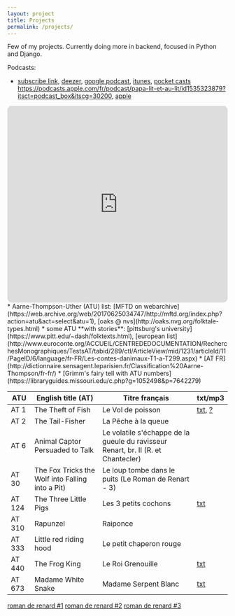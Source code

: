 ```yaml
---
layout: project
title: Projects
permalink: /projects/
---
```


Few of my projects. Currently doing more in backend, focused in Python and Django.

Podcasts:
* [subscribe link](/player/web/feed.xml), [deezer](https://www.deezer.com/us/show/1868262), [google podcast](https://podcasts.google.com/search/papa%20lit%20et%20au%20lit), [itunes](https://podcasts.apple.com/de/podcast/papa-lit-et-au-lit/id1535323879), [pocket casts](https://pca.st/qyfcukup)
https://podcasts.apple.com/fr/podcast/papa-lit-et-au-lit/id1535323879?itsct=podcast_box&itscg=30200, [apple](https://apple.co/36QAkOI)
<iframe src="https://embed.podcasts.apple.com/us/podcast/papa-lit-et-au-lit/id1535323879?itsct=podcast_box&amp;itscg=30200" height="450px" frameborder="0" sandbox="allow-forms allow-popups allow-same-origin allow-scripts allow-top-navigation-by-user-activation" allow="autoplay *; encrypted-media *;" style="width: 100%; max-width: 660px; overflow: hidden; border-radius: 10px; background: transparent;"></iframe>
* Aarne-Thompson-Uther (ATU) list: [MFTD on webarchive](https://web.archive.org/web/20170625034747/http://mftd.org/index.php?action=atu&act=select&atu=1), [oaks @ nvs](http://oaks.nvg.org/folktale-types.html)
* some ATU **with stories**: [pittsburg's university](https://www.pitt.edu/~dash/folktexts.html), [european list](http://www.euroconte.org/ACCUEIL/CENTREDEDOCUMENTATION/RecherchesMonographiques/TestsAT/tabid/289/ctl/ArticleView/mid/1231/articleId/11/PageID/6/language/fr-FR/Les-contes-danimaux-T1-a-T299.aspx)
* [AT FR](http://dictionnaire.sensagent.leparisien.fr/Classification%20Aarne-Thompson/fr-fr/)
* [Grimm's fairy tell with ATU numbers](https://libraryguides.missouri.edu/c.php?g=1052498&p=7642279)

| ATU     | English title (AT)      | Titre français          | txt/mp3             |
|---------|-------------------------|-------------------------|---------------------|
| AT 1    | The Theft of Fish       | Le Vol de poisson       | [txt][1txt], [?][1mp3] |
| AT 2    | The Tail-Fisher         | La Pêche à la queue     |                     |
| AT 6    | Animal Captor Persuaded to Talk |  Le volatile s'échappe de la gueule du ravisseur Renart, br. II (R. et Chantecler) |   |
| AT 30   | The Fox Tricks the Wolf into Falling into a Pit) |  Le loup tombe dans le puits (Le Roman de Renart - 3)  |   |
| AT 124  | The Three Little Pigs   | Les 3 petits cochons   | [txt][txt124]  |
| AT 310  | Rapunzel                | Raiponce               |                 |
| AT 333  | Little red riding hood  | Le petit chaperon rouge|                |
| AT 440  | The Frog King           | Le Roi Grenouille      | [txt][fktxt]  |
| AT 673  | Madame White Snake      | Madame Serpent Blanc | [txt][txt673]  |


[1txt]: https://www.persee.fr/doc/roma_0035-8029_1888_num_17_65_5986
[1mp3]: https://oberron.github.io/spark-fi/
[txt124]: http://www.coindespetits.com/histoires/hist3cochons/3petitscochons1.html
[fktxt]:https://www.pitt.edu/~dash/frog.html#taylor
[txt673]: https://raw.githubusercontent.com/oberron/spark-fi/master/drafts/atu673-fr.md


[roman de renard #1](https://litterature924853235.files.wordpress.com/2018/06/leroy-allais-renard.pdf)
[roman de renard #2](http://extraits.tea-ebook.com/Hachette/9/63/9782035866639.html)
[roman de renard #3](https://bibliothequenumerique.tv5monde.com/download/pdf/513)

